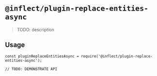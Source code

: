 # `@inflect/plugin-replace-entities-async`

> TODO: description

## Usage

```
const pluginReplaceEntitiesAsync = require('@inflect/plugin-replace-entities-async');

// TODO: DEMONSTRATE API
```
